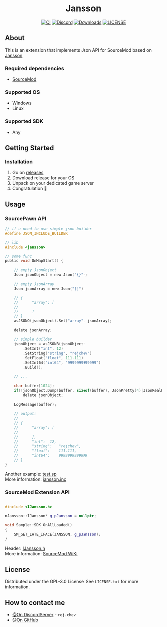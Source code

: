 <h1 align=center>Jansson</h1> 
<div align=center>

[![CI](https://github.com/rejchev/sm-jansson/actions/workflows/ci.yml/badge.svg)](https://github.com/rejchev/sm-jansson/)
[![Discord](https://img.shields.io/discord/494942123548868609?logo=discord&logoColor=%23959da5&color=%235865F2
)](https://discord.gg/cFZ97Mzrjy)
[![Downloads](https://img.shields.io/github/downloads/rejchev/sm-jansson/total?color=%2332c955)]()
[![LICENSE](https://img.shields.io/github/license/rejchev/sm-jansson)](LICENSE)

</div>

## About
This is an extension that implements Json API for SourceMod based on [Jansson](https://github.com/akheron/jansson) 

### Required dependencies

- [SourceMod](https://www.sourcemod.net/downloads.php?branch=stable)

### Supported OS
- Windows
- Linux

### Supported SDK
- Any

## Getting Started

### Installation

1. Go on [releases](https://github.com/rejchev/sm-jansson/releases)
2. Download release for your OS
3. Unpack on your dedicated game server
4. Congratulation 🥳


## Usage

### SourcePawn API
 
```c
// if u need to use simple json builder
#define JSON_INCLUDE_BUILDER

// lib
#include <jansson>

// some func
public void OnMapStart() {
    
    // empty JsonObject
    Json jsonObject = new Json("{}");
    
    // empty JsonArray
    Json jsonArray = new Json("[]");
    
    // { 
    //      "array": [
    //          
    //      ] 
    // }
    asJSONO(jsonObject).Set("array", jsonArray);
    
    delete jsonArray;
    
    // simple builder
    jsonObject = asJSONB(jsonObject)
        .SetInt("int", 12)
        .SetString("string", "rejchev")
        .SetFloat("float", 111.111)
        .SetInt64("int64", "9999999999999")
        .Build();
    
    // ...
    
    char buffer[1024];
    if(!jsonObject.Dump(buffer, sizeof(buffer), JsonPretty(4)|JsonRealPrecision(3), true))
        delete jsonObject;
    
    LogMessage(buffer);
    
    // output:
    //
    // { 
    //      "array": [
    //          
    //      ],
    //      "int":  12,
    //      "string":   "rejchev",
    //      "float":    111.111,
    //      "int64":    9999999999999
    // }
}
```
Another example: [test.sp](https://github.com/rejchev/sm-jansson/blob/main/pawn/scripting/test.sp) </br>
More information: [jansson.inc](https://github.com/rejchev/sm-jansson/blob/main/pawn/scripting/include/jansson.inc)

### SourceMod Extension API
```c++

#include <IJansson.h>

nJansson::IJansson* g_pJansson = nullptr;

void Sample::SDK_OnAllLoaded()
{
	SM_GET_LATE_IFACE(JANSSON, g_pJansson);
}
```
Header: [IJansson.h](https://github.com/rejchev/sm-jansson/blob/main/public/IJansson.h) </br>
More information: [SourceMod WiKi](https://wiki.alliedmods.net/Writing_Extensions)


## License

Distributed under the GPL-3.0 License. See `LICENSE.txt` for more information.


## How to contact me

- [@On DiscordServer](https://discord.gg/ChTyPUG) - `rej.chev`
- [@On GitHub](https://github.com/rejchev)
